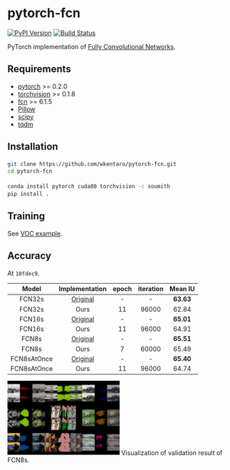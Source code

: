 # pytorch-fcn

[![PyPI Version](https://img.shields.io/pypi/v/torchfcn.svg)](https://pypi.python.org/pypi/torchfcn)
[![Build Status](https://travis-ci.org/wkentaro/pytorch-fcn.svg?branch=master)](https://travis-ci.org/wkentaro/pytorch-fcn)

PyTorch implementation of [Fully Convolutional Networks](https://github.com/shelhamer/fcn.berkeleyvision.org).


## Requirements

- [pytorch](https://github.com/pytorch/pytorch) >= 0.2.0
- [torchvision](https://github.com/pytorch/vision) >= 0.1.8
- [fcn](https://github.com/wkentaro/fcn) >= 6.1.5
- [Pillow](https://github.com/python-pillow/Pillow)
- [scipy](https://github.com/scipy/scipy)
- [tqdm](https://github.com/tqdm/tqdm)


## Installation

```bash
git clone https://github.com/wkentaro/pytorch-fcn.git
cd pytorch-fcn

conda install pytorch cuda80 torchvision -c soumith
pip install .
```


## Training

See [VOC example](examples/voc).


## Accuracy

At `10fdec9`.

| Model | Implementation |   epoch |   iteration | Mean IU |
|:-----:|:--------------:|:-------:|:-----------:|:-------:|
|FCN32s      | [Original](https://github.com/shelhamer/fcn.berkeleyvision.org/tree/master/voc-fcn32s)       | - | -     | **63.63** |
|FCN32s      | Ours                                                                                         |11 | 96000 | 62.84 |
|FCN16s      | [Original](https://github.com/shelhamer/fcn.berkeleyvision.org/tree/master/voc-fcn16s)       | - | -     | **65.01** |
|FCN16s      | Ours                                                                                         |11 | 96000 | 64.91 |
|FCN8s       | [Original](https://github.com/shelhamer/fcn.berkeleyvision.org/tree/master/voc-fcn8s)        | - | -     | **65.51** |
|FCN8s       | Ours                                                                                         | 7 | 60000 | 65.49 |
|FCN8sAtOnce | [Original](https://github.com/shelhamer/fcn.berkeleyvision.org/tree/master/voc-fcn8s-atonce) | - | -     | **65.40** |
|FCN8sAtOnce | Ours                                                                                         |11 | 96000 | 64.74 |

<img src=".readme/fcn8s_iter28000.jpg" width="50%" />
Visualization of validation result of FCN8s.
